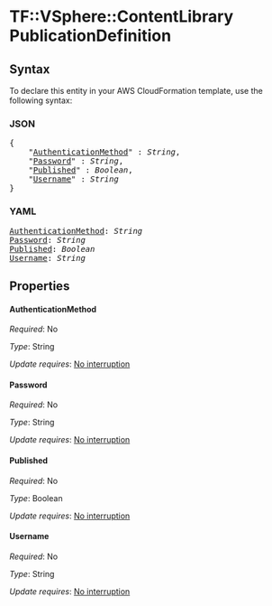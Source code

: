 # TF::VSphere::ContentLibrary PublicationDefinition

## Syntax

To declare this entity in your AWS CloudFormation template, use the following syntax:

### JSON

<pre>
{
    "<a href="#authenticationmethod" title="AuthenticationMethod">AuthenticationMethod</a>" : <i>String</i>,
    "<a href="#password" title="Password">Password</a>" : <i>String</i>,
    "<a href="#published" title="Published">Published</a>" : <i>Boolean</i>,
    "<a href="#username" title="Username">Username</a>" : <i>String</i>
}
</pre>

### YAML

<pre>
<a href="#authenticationmethod" title="AuthenticationMethod">AuthenticationMethod</a>: <i>String</i>
<a href="#password" title="Password">Password</a>: <i>String</i>
<a href="#published" title="Published">Published</a>: <i>Boolean</i>
<a href="#username" title="Username">Username</a>: <i>String</i>
</pre>

## Properties

#### AuthenticationMethod

_Required_: No

_Type_: String

_Update requires_: [No interruption](https://docs.aws.amazon.com/AWSCloudFormation/latest/UserGuide/using-cfn-updating-stacks-update-behaviors.html#update-no-interrupt)

#### Password

_Required_: No

_Type_: String

_Update requires_: [No interruption](https://docs.aws.amazon.com/AWSCloudFormation/latest/UserGuide/using-cfn-updating-stacks-update-behaviors.html#update-no-interrupt)

#### Published

_Required_: No

_Type_: Boolean

_Update requires_: [No interruption](https://docs.aws.amazon.com/AWSCloudFormation/latest/UserGuide/using-cfn-updating-stacks-update-behaviors.html#update-no-interrupt)

#### Username

_Required_: No

_Type_: String

_Update requires_: [No interruption](https://docs.aws.amazon.com/AWSCloudFormation/latest/UserGuide/using-cfn-updating-stacks-update-behaviors.html#update-no-interrupt)


